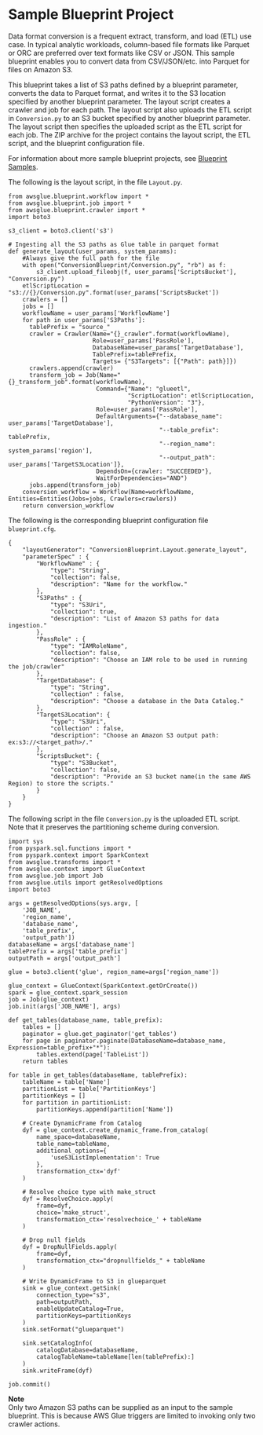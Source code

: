 # Sample Blueprint Project<a name="developing-blueprints-sample"></a>

Data format conversion is a frequent extract, transform, and load \(ETL\) use case\. In typical analytic workloads, column\-based file formats like Parquet or ORC are preferred over text formats like CSV or JSON\. This sample blueprint enables you to convert data from CSV/JSON/etc\. into Parquet for files on Amazon S3\. 

This blueprint takes a list of S3 paths defined by a blueprint parameter, converts the data to Parquet format, and writes it to the S3 location specified by another blueprint parameter\. The layout script creates a crawler and job for each path\. The layout script also uploads the ETL script in `Conversion.py` to an S3 bucket specified by another blueprint parameter\. The layout script then specifies the uploaded script as the ETL script for each job\. The ZIP archive for the project contains the layout script, the ETL script, and the blueprint configuration file\.

For information about more sample blueprint projects, see [Blueprint Samples](developing-blueprints-samples.md)\.

The following is the layout script, in the file `Layout.py`\.

```
from awsglue.blueprint.workflow import *
from awsglue.blueprint.job import *
from awsglue.blueprint.crawler import *
import boto3

s3_client = boto3.client('s3')

# Ingesting all the S3 paths as Glue table in parquet format
def generate_layout(user_params, system_params):
    #Always give the full path for the file
    with open("ConversionBlueprint/Conversion.py", "rb") as f:
        s3_client.upload_fileobj(f, user_params['ScriptsBucket'], "Conversion.py")
    etlScriptLocation = "s3://{}/Conversion.py".format(user_params['ScriptsBucket'])    
    crawlers = []
    jobs = []
    workflowName = user_params['WorkflowName']
    for path in user_params['S3Paths']:
      tablePrefix = "source_" 
      crawler = Crawler(Name="{}_crawler".format(workflowName),
                        Role=user_params['PassRole'],
                        DatabaseName=user_params['TargetDatabase'],
                        TablePrefix=tablePrefix,
                        Targets= {"S3Targets": [{"Path": path}]})
      crawlers.append(crawler)
      transform_job = Job(Name="{}_transform_job".format(workflowName),
                         Command={"Name": "glueetl",
                                  "ScriptLocation": etlScriptLocation,
                                  "PythonVersion": "3"},
                         Role=user_params['PassRole'],
                         DefaultArguments={"--database_name": user_params['TargetDatabase'],
                                           "--table_prefix": tablePrefix,
                                           "--region_name": system_params['region'],
                                           "--output_path": user_params['TargetS3Location']},
                         DependsOn={crawler: "SUCCEEDED"},
                         WaitForDependencies="AND")
      jobs.append(transform_job)
    conversion_workflow = Workflow(Name=workflowName, Entities=Entities(Jobs=jobs, Crawlers=crawlers))
    return conversion_workflow
```

The following is the corresponding blueprint configuration file `blueprint.cfg`\.

```
{
    "layoutGenerator": "ConversionBlueprint.Layout.generate_layout",
    "parameterSpec" : {
        "WorkflowName" : {
            "type": "String",
            "collection": false,
            "description": "Name for the workflow."
        },
        "S3Paths" : {
            "type": "S3Uri",
            "collection": true,
            "description": "List of Amazon S3 paths for data ingestion."
        },
        "PassRole" : {
            "type": "IAMRoleName",
            "collection": false,
            "description": "Choose an IAM role to be used in running the job/crawler"
        },
        "TargetDatabase": {
            "type": "String",
            "collection" : false,
            "description": "Choose a database in the Data Catalog."
        },
        "TargetS3Location": {
            "type": "S3Uri",
            "collection" : false,
            "description": "Choose an Amazon S3 output path: ex:s3://<target_path>/."
        },
        "ScriptsBucket": {
            "type": "S3Bucket",
            "collection": false,
            "description": "Provide an S3 bucket name(in the same AWS Region) to store the scripts."
        }
    }
}
```

The following script in the file `Conversion.py` is the uploaded ETL script\. Note that it preserves the partitioning scheme during conversion\. 

```
import sys
from pyspark.sql.functions import *
from pyspark.context import SparkContext
from awsglue.transforms import *
from awsglue.context import GlueContext
from awsglue.job import Job
from awsglue.utils import getResolvedOptions
import boto3

args = getResolvedOptions(sys.argv, [
    'JOB_NAME',
    'region_name',
    'database_name',
    'table_prefix',
    'output_path'])
databaseName = args['database_name']
tablePrefix = args['table_prefix']
outputPath = args['output_path']

glue = boto3.client('glue', region_name=args['region_name'])

glue_context = GlueContext(SparkContext.getOrCreate())
spark = glue_context.spark_session
job = Job(glue_context)
job.init(args['JOB_NAME'], args)

def get_tables(database_name, table_prefix):
    tables = []
    paginator = glue.get_paginator('get_tables')
    for page in paginator.paginate(DatabaseName=database_name, Expression=table_prefix+"*"):
        tables.extend(page['TableList'])
    return tables

for table in get_tables(databaseName, tablePrefix):
    tableName = table['Name']
    partitionList = table['PartitionKeys']
    partitionKeys = []
    for partition in partitionList:
        partitionKeys.append(partition['Name'])

    # Create DynamicFrame from Catalog
    dyf = glue_context.create_dynamic_frame.from_catalog(
        name_space=databaseName,
        table_name=tableName,
        additional_options={
            'useS3ListImplementation': True
        },
        transformation_ctx='dyf'
    )

    # Resolve choice type with make_struct
    dyf = ResolveChoice.apply(
        frame=dyf,
        choice='make_struct',
        transformation_ctx='resolvechoice_' + tableName
    )

    # Drop null fields
    dyf = DropNullFields.apply(
        frame=dyf,
        transformation_ctx="dropnullfields_" + tableName
    )

    # Write DynamicFrame to S3 in glueparquet
    sink = glue_context.getSink(
        connection_type="s3",
        path=outputPath,
        enableUpdateCatalog=True,
        partitionKeys=partitionKeys
    )
    sink.setFormat("glueparquet")

    sink.setCatalogInfo(
        catalogDatabase=databaseName,
        catalogTableName=tableName[len(tablePrefix):]
    )
    sink.writeFrame(dyf)

job.commit()
```

**Note**  
Only two Amazon S3 paths can be supplied as an input to the sample blueprint\. This is because AWS Glue triggers are limited to invoking only two crawler actions\.